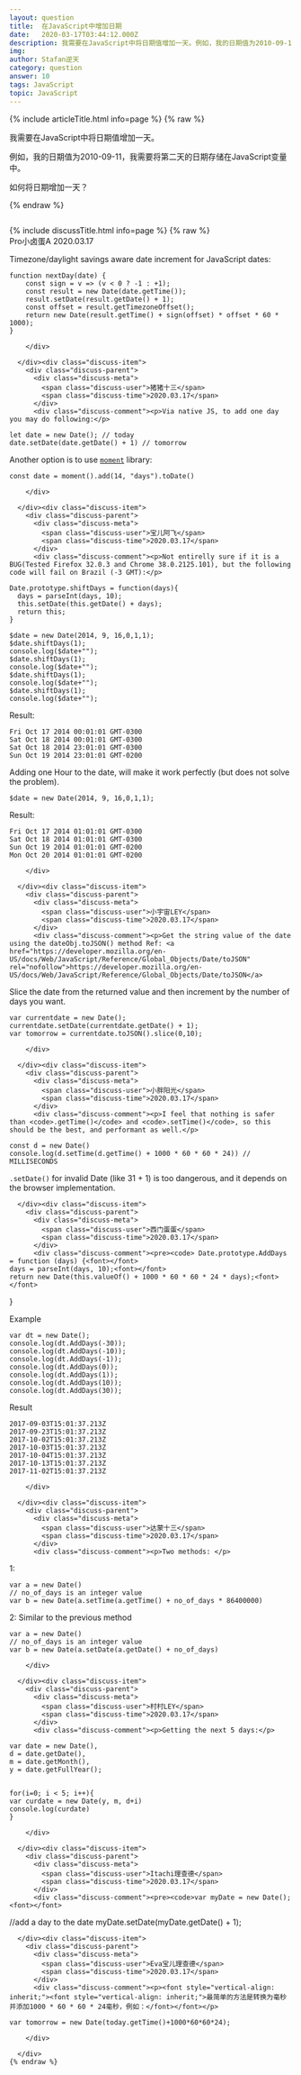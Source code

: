 ```yaml
---
layout: question
title:  在JavaScript中增加日期
date:   2020-03-17T03:44:12.000Z
description: 我需要在JavaScript中将日期值增加一天。例如，我的日期值为2010-09-11，我需要将第二天的日期存储在JavaScript变量中。如何...
img: 
author: Stafan逆天
category: question
answer: 10
tags: JavaScript
topic: JavaScript
---
```

<div class="article-root">
  <div class="article">
    {% include articleTitle.html info=page %}
    {% raw %}
    <div class="article-content"><p><font style="vertical-align: inherit;"><font style="vertical-align: inherit;">我需要在JavaScript中将日期值增加一天。</font></font></p>

<p><font style="vertical-align: inherit;"><font style="vertical-align: inherit;">例如，我的日期值为2010-09-11，我需要将第二天的日期存储在JavaScript变量中。</font></font></p>

<p><font style="vertical-align: inherit;"><font style="vertical-align: inherit;">如何将日期增加一天？</font></font></p></div>
    {% endraw %}
  </div>
  <p style="height: 0;width:0;overflow: hidden;"> 第1853篇《在JavaScript中增加日期》来自Winter(https://github.com/aiyld/aiyld.github.io)的站点</p>
  <div class="discuss-wrapper">
    {% include discussTitle.html info=page %}
    {% raw %}
    <div class="discuss-item">
        <div class="discuss-parent">
          <div class="discuss-meta">
            <span class="discuss-user">Pro小卤蛋A</span>
            <span class="discuss-time">2020.03.17</span>
          </div>
          <div class="discuss-comment"><p>Timezone/daylight savings aware date increment for JavaScript dates:</p>

<pre><code>function nextDay(date) {<font></font>
    const sign = v =&gt; (v &lt; 0 ? -1 : +1);<font></font>
    const result = new Date(date.getTime());<font></font>
    result.setDate(result.getDate() + 1);<font></font>
    const offset = result.getTimezoneOffset();<font></font>
    return new Date(result.getTime() + sign(offset) * offset * 60 * 1000);<font></font>
}<font></font>
</code></pre></div>
        </div>
        
      </div><div class="discuss-item">
        <div class="discuss-parent">
          <div class="discuss-meta">
            <span class="discuss-user">猪猪十三</span>
            <span class="discuss-time">2020.03.17</span>
          </div>
          <div class="discuss-comment"><p>Via native JS, to add one day you may do following:</p>

<pre><code>let date = new Date(); // today<font></font>
date.setDate(date.getDate() + 1) // tomorrow<font></font>
</code></pre>

<p>Another option is to use <a href="https://momentjs.com/" rel="nofollow noreferrer"><code>moment</code></a> library:</p>

<pre><code>const date = moment().add(14, "days").toDate()
</code></pre></div>
        </div>
        
      </div><div class="discuss-item">
        <div class="discuss-parent">
          <div class="discuss-meta">
            <span class="discuss-user">宝儿阿飞</span>
            <span class="discuss-time">2020.03.17</span>
          </div>
          <div class="discuss-comment"><p>Not entirelly sure if it is a BUG(Tested Firefox 32.0.3 and Chrome 38.0.2125.101), but the following code will fail on Brazil (-3 GMT):</p>

<pre><code>Date.prototype.shiftDays = function(days){    <font></font>
  days = parseInt(days, 10);<font></font>
  this.setDate(this.getDate() + days);<font></font>
  return this;<font></font>
}<font></font>
<font></font>
$date = new Date(2014, 9, 16,0,1,1);<font></font>
$date.shiftDays(1);<font></font>
console.log($date+"");<font></font>
$date.shiftDays(1);<font></font>
console.log($date+"");<font></font>
$date.shiftDays(1);<font></font>
console.log($date+"");<font></font>
$date.shiftDays(1);<font></font>
console.log($date+"");<font></font>
</code></pre>

<p>Result:</p>

<pre><code>Fri Oct 17 2014 00:01:01 GMT-0300<font></font>
Sat Oct 18 2014 00:01:01 GMT-0300<font></font>
Sat Oct 18 2014 23:01:01 GMT-0300<font></font>
Sun Oct 19 2014 23:01:01 GMT-0200<font></font>
</code></pre>

<p>Adding one Hour to the date, will make it work perfectly (but does not solve the problem).</p>

<pre><code>$date = new Date(2014, 9, 16,0,1,1);
</code></pre>

<p>Result:</p>

<pre><code>Fri Oct 17 2014 01:01:01 GMT-0300<font></font>
Sat Oct 18 2014 01:01:01 GMT-0300<font></font>
Sun Oct 19 2014 01:01:01 GMT-0200<font></font>
Mon Oct 20 2014 01:01:01 GMT-0200<font></font>
</code></pre></div>
        </div>
        
      </div><div class="discuss-item">
        <div class="discuss-parent">
          <div class="discuss-meta">
            <span class="discuss-user">小宇宙LEY</span>
            <span class="discuss-time">2020.03.17</span>
          </div>
          <div class="discuss-comment"><p>Get the string value of the date using the dateObj.toJSON() method Ref: <a href="https://developer.mozilla.org/en-US/docs/Web/JavaScript/Reference/Global_Objects/Date/toJSON" rel="nofollow">https://developer.mozilla.org/en-US/docs/Web/JavaScript/Reference/Global_Objects/Date/toJSON</a>
Slice the date from the returned value and then increment by the number of days you want.</p>

<pre><code>var currentdate = new Date();<font></font>
currentdate.setDate(currentdate.getDate() + 1);<font></font>
var tomorrow = currentdate.toJSON().slice(0,10);<font></font>
</code></pre></div>
        </div>
        
      </div><div class="discuss-item">
        <div class="discuss-parent">
          <div class="discuss-meta">
            <span class="discuss-user">小胖阳光</span>
            <span class="discuss-time">2020.03.17</span>
          </div>
          <div class="discuss-comment"><p>I feel that nothing is safer than <code>.getTime()</code> and <code>.setTime()</code>, so this should be the best, and performant as well.</p>

<pre class="lang-js prettyprint-override"><code>const d = new Date()<font></font>
console.log(d.setTime(d.getTime() + 1000 * 60 * 60 * 24)) // MILLISECONDS<font></font>
</code></pre>

<p><code>.setDate()</code> for invalid Date (like 31 + 1) is too dangerous, and it depends on the browser implementation.</p></div>
        </div>
        
      </div><div class="discuss-item">
        <div class="discuss-parent">
          <div class="discuss-meta">
            <span class="discuss-user">西门蛋蛋</span>
            <span class="discuss-time">2020.03.17</span>
          </div>
          <div class="discuss-comment"><pre><code> Date.prototype.AddDays = function (days) {<font></font>
    days = parseInt(days, 10);<font></font>
    return new Date(this.valueOf() + 1000 * 60 * 60 * 24 * days);<font></font>
}<font></font>
</code></pre>

<p>Example</p>

<pre><code>var dt = new Date();<font></font>
console.log(dt.AddDays(-30));<font></font>
console.log(dt.AddDays(-10));<font></font>
console.log(dt.AddDays(-1));<font></font>
console.log(dt.AddDays(0));<font></font>
console.log(dt.AddDays(1));<font></font>
console.log(dt.AddDays(10));<font></font>
console.log(dt.AddDays(30));<font></font>
</code></pre>

<p>Result</p>

<pre><code>2017-09-03T15:01:37.213Z<font></font>
2017-09-23T15:01:37.213Z<font></font>
2017-10-02T15:01:37.213Z<font></font>
2017-10-03T15:01:37.213Z<font></font>
2017-10-04T15:01:37.213Z<font></font>
2017-10-13T15:01:37.213Z<font></font>
2017-11-02T15:01:37.213Z<font></font>
</code></pre></div>
        </div>
        
      </div><div class="discuss-item">
        <div class="discuss-parent">
          <div class="discuss-meta">
            <span class="discuss-user">达蒙十三</span>
            <span class="discuss-time">2020.03.17</span>
          </div>
          <div class="discuss-comment"><p>Two methods: </p>

<p>1:</p>

<pre><code>var a = new Date()<font></font>
// no_of_days is an integer value<font></font>
var b = new Date(a.setTime(a.getTime() + no_of_days * 86400000)<font></font>
</code></pre>

<p>2: Similar to the previous method</p>

<pre><code>var a = new Date()<font></font>
// no_of_days is an integer value<font></font>
var b = new Date(a.setDate(a.getDate() + no_of_days)<font></font>
</code></pre></div>
        </div>
        
      </div><div class="discuss-item">
        <div class="discuss-parent">
          <div class="discuss-meta">
            <span class="discuss-user">村村LEY</span>
            <span class="discuss-time">2020.03.17</span>
          </div>
          <div class="discuss-comment"><p>Getting the next 5 days:</p>

<pre><code>var date = new Date(),<font></font>
d = date.getDate(),<font></font>
m = date.getMonth(),<font></font>
y = date.getFullYear();<font></font>
<font></font>
<font></font>
for(i=0; i &lt; 5; i++){<font></font>
var curdate = new Date(y, m, d+i)<font></font>
console.log(curdate)<font></font>
}<font></font>
</code></pre></div>
        </div>
        
      </div><div class="discuss-item">
        <div class="discuss-parent">
          <div class="discuss-meta">
            <span class="discuss-user">Itachi理查德</span>
            <span class="discuss-time">2020.03.17</span>
          </div>
          <div class="discuss-comment"><pre><code>var myDate = new Date();<font></font>
<font></font>
//add a day to the date<font></font>
myDate.setDate(myDate.getDate() + 1);<font></font>
</code></pre></div>
        </div>
        
      </div><div class="discuss-item">
        <div class="discuss-parent">
          <div class="discuss-meta">
            <span class="discuss-user">Eva宝儿理查德</span>
            <span class="discuss-time">2020.03.17</span>
          </div>
          <div class="discuss-comment"><p><font style="vertical-align: inherit;"><font style="vertical-align: inherit;">最简单的方法是转换为毫秒并添加1000 * 60 * 60 * 24毫秒，例如：</font></font></p>

<pre><code>var tomorrow = new Date(today.getTime()+1000*60*60*24);
</code></pre></div>
        </div>
        
      </div>
    {% endraw %}
  </div>
<div>
